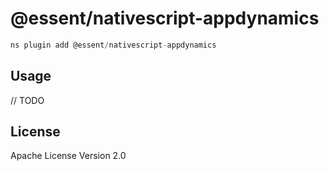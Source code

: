 # @essent/nativescript-appdynamics

```javascript
ns plugin add @essent/nativescript-appdynamics
```

## Usage

// TODO

## License

Apache License Version 2.0
